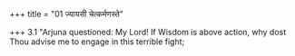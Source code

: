 +++
title = "01 ज्यायसी चेत्कर्मणस्ते"

+++
3.1 "Arjuna questioned: My Lord! If Wisdom is above action, why dost
Thou advise me to engage in this terrible fight;
